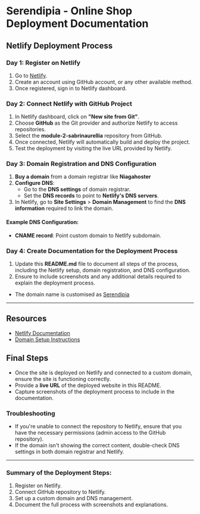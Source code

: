 # Serendipia - Online Shop Deployment Documentation

## Netlify Deployment Process

### Day 1: Register on Netlify
1. Go to [Netlify](https://www.netlify.com/).
2. Create an account using GitHub account, or any other available method.
3. Once registered, sign in to Netlify dashboard.

### Day 2: Connect Netlify with GitHub Project
1. In Netlify dashboard, click on **"New site from Git"**.
2. Choose **GitHub** as the Git provider and authorize Netlify to access repositories.
3. Select the **module-2-sabrinaurellia** repository from GitHub.
4. Once connected, Netlify will automatically build and deploy the project.
5. Test the deployment by visiting the live URL provided by Netlify.

### Day 3: Domain Registration and DNS Configuration
1. **Buy a domain** from a domain registrar like **Niagahoster**
2. **Configure DNS**:
   - Go to the **DNS settings** of domain registrar.
   - Set the **DNS records** to point to **Netlify's DNS servers**.
3. In Netlify, go to **Site Settings** > **Domain Management** to find the **DNS information** required to link the domain.

#### Example DNS Configuration:
- **CNAME record**: Point custom domain to Netlify subdomain.

### Day 4: Create Documentation for the Deployment Process
1. Update this **README.md** file to document all steps of the process, including the Netlify setup, domain registration, and DNS configuration.
2. Ensure to include screenshots and any additional details required to explain the deployment process.


- The domain name is customised as [Serendipia](https://serendipiaid.netlify.app/)
---

## Resources

- [Netlify Documentation](https://docs.netlify.com/)
- [Domain Setup Instructions](https://docs.netlify.com/domains-https/custom-domains/)

## Final Steps
- Once the site is deployed on Netlify and connected to a custom domain, ensure the site is functioning correctly.
- Provide a **live URL** of the deployed website in this README.
- Capture screenshots of the deployment process to include in the documentation.

### Troubleshooting
- If you're unable to connect the repository to Netlify, ensure that you have the necessary permissions (admin access to the GitHub repository).
- If the domain isn't showing the correct content, double-check DNS settings in both domain registrar and Netlify.

---

### Summary of the Deployment Steps:
1. Register on Netlify.
2. Connect GitHub repository to Netlify.
3. Set up a custom domain and DNS management.
4. Document the full process with screenshots and explanations.

